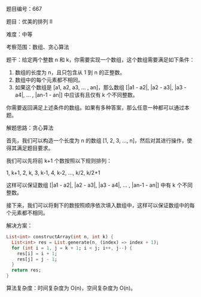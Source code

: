 题目编号：667

题目：优美的排列 II

难度：中等

考察范围：数组、贪心算法

题干：给定两个整数 n 和 k，你需要实现一个数组，这个数组需要满足如下条件：

1. 数组的长度为 n，且只包含从 1 到 n 的正整数。
2. 数组中的每个元素都不相同。
3. 如果这个数组是 [a1, a2, a3, ... , an]，那么数组 [|a1 - a2|, |a2 - a3|, |a3 - a4|, ... , |an-1 - an|] 中应该有且仅有 k 个不同整数。

你需要返回满足上述条件的数组。如果有多种答案，那么任意一种都可以通过本题。

解题思路：贪心算法

首先，我们可以构造一个长度为 n 的数组 [1, 2, 3, ..., n]，然后对其进行操作，使得其满足题目要求。

我们可以先将前 k+1 个数按照以下规则排列：

1, k+1, 2, k, 3, k-1, 4, k-2, ..., k/2, k/2+1

这样可以保证数组 [|a1 - a2|, |a2 - a3|, |a3 - a4|, ... , |an-1 - an|] 中有 k 个不同整数。

接下来，我们可以将剩下的数按照顺序依次填入数组中，这样可以保证数组中的每个元素都不相同。

解决方案：

```dart
List<int> constructArray(int n, int k) {
  List<int> res = List.generate(n, (index) => index + 1);
  for (int i = 1, j = k + 1; i < j; i++, j--) {
    res[i] = i + 1;
    res[j] = j - 1;
  }
  return res;
}
```

算法复杂度：时间复杂度为 O(n)，空间复杂度为 O(n)。
